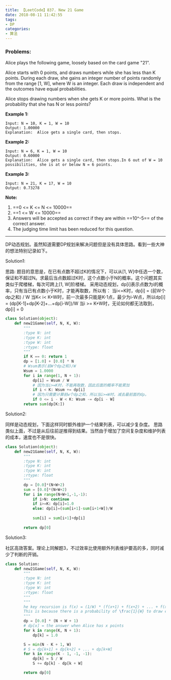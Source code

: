 ```yaml
---
title: 【LeetCode】837. New 21 Game
date: 2018-08-11 11:42:55
tags:
- DP
categories:
- 算法
---
```


### Problems:
Alice plays the following game, loosely based on the card game "21".

Alice starts with 0 points, and draws numbers while she has less than K points.  During each draw, she gains an integer number of points randomly from the range [1, W], where W is an integer.  Each draw is independent and the outcomes have equal probabilities.

Alice stops drawing numbers when she gets K or more points.  What is the probability that she has N or less points?

<!-- more -->

**Example 1:**

```
Input: N = 10, K = 1, W = 10
Output: 1.00000
Explanation:  Alice gets a single card, then stops.
```

**Example 2:**

```
Input: N = 6, K = 1, W = 10
Output: 0.60000
Explanation:  Alice gets a single card, then stops.In 6 out of W = 10 possibilities, she is at or below N = 6 points.
```

**Example 3:**

```
Input: N = 21, K = 17, W = 10
Output: 0.73278
```

**Note:**

1. ==0 <= K <= N <= 10000==
2. ==1 <= W <= 10000==
3. Answers will be accepted as correct if they are within ==10^-5== of the correct answer.
4. The judging time limit has been reduced for this question.


---
DP动态规划。虽然知道需要DP规划来解决问题但是没有具体思路。看到一些大神的想法特别记录如下。

Solution1:

思路:
题目的意思是，在已有点数不超过K的情况下，可以从[1, W]中任选一个数，保证和不超过N。求最后当点数超过K时，这个点数小于N的概率。这个问题其实类似于爬楼梯，每次可跨上[1, W]阶楼梯。 
采用动态规划，dp[i]表示点数为i的概率，只有当已有点数小于K时，才能再取数，所以有： 
当i<=K时，dp[i] = (前W个dp之和) / W 
当K< i< K+W时，前一次最多只能是K-1点，最少为i-W点，所以dp[i] = (dp[K-1]+dp[K-2]+…+dp[i-W])/W 
当i >= K+W时，无论如何都无法取到，dp[i] = 0

```Python
class Solution(object):
    def new21Game(self, N, K, W):
        """
        :type N: int
        :type K: int
        :type W: int
        :rtype: float
        """
        if K == 0: return 1
        dp = [1.0] + [0.0] * N
        # Wsum表示(前W个dp之和)/W
        Wsum = 1.0000
        for i in range(1, N + 1):
            dp[i] = Wsum / W
            # 因为当i>=K时，不能再取数，因此后面的概率不能累加
            if i < K: Wsum += dp[i]
            # 因为只需要计算前w个dp之和，所以当i>=W时，减去最前面的dp。
            if 0 <= i - W < K: Wsum -= dp[i - W]
        return sum(dp[K:])
```
Solution2:

同样是动态规划，下面这样同时额外维护一个结果列表，可以减少复杂度。
思路类似上面，不过是从后往前逆推得到结果。当然由于增加了空间复杂度和维护列表的成本，速度也不是很快。

```Python
class Solution(object):
    def new21Game(self, N, K, W):
        """
        :type N: int
        :type K: int
        :type W: int
        :rtype: float
        """
        dp = [0.0]*(N+W+2)
        sum = [0.0]*(N+W+2)
        for i in range(N+W+1,-1,-1):
            if i>N: continue
            if i>=K: dp[i]=1.0
            else: dp[i]=(sum[i+1]-sum[i+1+W])/W
            
            sum[i] = sum[i+1]+dp[i]
        
        return dp[0]
```

Solution3:

社区高效答案。理论上同解题3，不过效率比使用额外列表维护要高的多，同时减少了判断的开销。

```Python
class Solution:
    def new21Game(self, N, K, W):
        """
        :type N: int
        :type K: int
        :type W: int
        :rtype: float
        """
        """
        he key recursion is f(x) = (1/W) * (f(x+1) + f(x+2) + ... + f(x+W))
        This is because there is a probability of \frac{1}{W} to draw each card from 1 to W
        """
        dp = [0.0] * (N + W + 1)
        # dp[x] = the answer when Alice has x points
        for k in range(K, N + 1):
            dp[k] = 1.0

        S = min(N - K + 1, W)
        # S = dp[k+1] + dp[k+2] + ... + dp[k+W]
        for k in range(K - 1, -1, -1):
            dp[k] = S / W
            S += dp[k] - dp[k + W]

        return dp[0]
```

